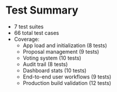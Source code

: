 # Test Summary

- 7 test suites
- 66 total test cases
- Coverage:
  - App load and initialization (8 tests)
  - Proposal management (9 tests)
  - Voting system (10 tests)
  - Audit trail (8 tests)
  - Dashboard stats (10 tests)
  - End-to-end user workflows (9 tests)
  - Production build validation (12 tests)
